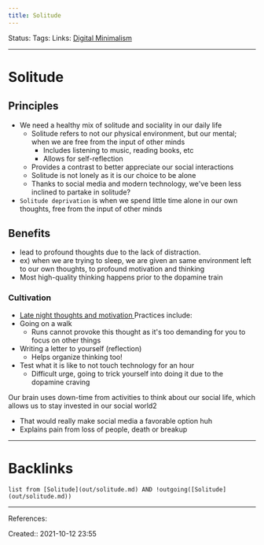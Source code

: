 ```yaml
---
title: Solitude
---
```

Status: 
Tags: 
Links: [Digital Minimalism](out/kindle-highlights/digital-minimalism.md)
___
# Solitude
## Principles
- We need a healthy mix of solitude and sociality in our daily life
	- Solitude refers to not our physical environment, but our mental; when we are free from the input of other minds
		- Includes listening to music, reading books, etc
		- Allows for self-reflection
	- Provides a contrast to better appreciate our social interactions
	- Solitude is not lonely as it is our choice to be alone
	- Thanks to social media and modern technology, we've been less inclined to partake in solitude?
- `Solitude deprivation` is when we spend little time alone in our own thoughts, free from the input of other minds
## Benefits
 - lead to profound thoughts due to the lack of distraction.
 - ex) when we are trying to sleep, we are given an same environment left to our own thoughts, to profound motivation and thinking
- Most high-quality thinking happens prior to the dopamine train

### Cultivation
- [Late night thoughts and motivation ](None)
Practices include:
- Going on a walk
	-  Runs cannot provoke this thought as it's too demanding for you to focus on other things
- Writing a letter to yourself (reflection)
	- Helps organize thinking too!
- Test what it is like to not touch technology for an hour
	- Difficult urge, going to trick yourself into doing it due to the dopamine craving

Our brain uses down-time from activities to think about our social life, which allows us to stay invested in our social world2
- That would really make social media a favorable option huh
- Explains pain from loss of people, death or breakup
___
# Backlinks
```dataview
list from [Solitude](out/solitude.md) AND !outgoing([Solitude](out/solitude.md))
```
___
References:

Created:: 2021-10-12 23:55

